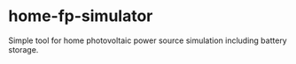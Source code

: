 # home-fp-simulator
Simple tool for home photovoltaic power source simulation including battery storage.

